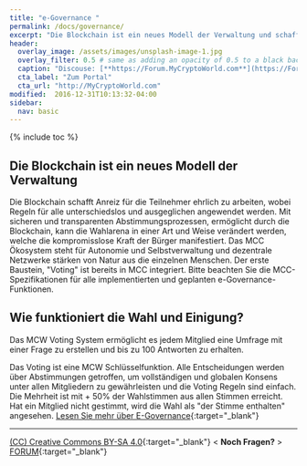 ```yaml
---
title: "e-Governance "
permalink: /docs/governance/
excerpt: "Die Blockchain ist ein neues Modell der Verwaltung und schafft für alle Teilnehmer den Anreiz ehrlich zu arbeiten."
header:
  overlay_image: /assets/images/unsplash-image-1.jpg
  overlay_filter: 0.5 # same as adding an opacity of 0.5 to a black background
  caption: "Discouse: [**https://Forum.MyCryptoWorld.com**](https://Forum.MyCryptoWorld.com){:target='_blank'}"
  cta_label: "Zum Portal"
  cta_url: "http://MyCryptoWorld.com"
modified:  2016-12-31T10:13:32-04:00
sidebar:
  nav: basic
---
```

{% include toc %}

## Die Blockchain ist ein neues Modell der Verwaltung
Die Blockchain schafft Anreiz für die Teilnehmer ehrlich zu arbeiten, wobei Regeln für alle unterschiedslos und ausgeglichen angewendet werden. Mit sicheren und transparenten Abstimmungsprozessen, ermöglicht durch die Blockchain, kann die Wahlarena in einer Art und Weise verändert werden, welche die kompromisslose Kraft der Bürger manifestiert. Das MCC Ökosystem steht für Autonomie und Selbstverwaltung und dezentrale Netzwerke stärken von Natur aus die einzelnen Menschen. Der erste Baustein, "Voting" ist bereits in MCC integriert. Bitte beachten Sie die MCC-Spezifikationen für alle implementierten und geplanten e-Governance-Funktionen.

## Wie funktioniert die Wahl und Einigung?
Das MCW Voting System ermöglicht es jedem Mitglied eine Umfrage mit einer Frage zu erstellen und bis zu 100 Antworten zu erhalten.

Das Voting ist eine MCW Schlüsselfunktion. Alle Entscheidungen werden über Abstimmungen getroffen, um vollständigen und globalen Konsens unter allen Mitgliedern zu gewährleisten und die Voting Regeln sind einfach. Die Mehrheit ist mit + 50% der Wahlstimmen aus allen Stimmen erreicht. Hat ein Mitglied nicht gestimmt, wird die Wahl als "der Stimme enthalten" angesehen.
[Lesen Sie mehr über E-Governance](https://mycryptoworld.com/whitepaper/de/Governance.html#){:target="_blank"}

---
[(CC) Creative Commons BY-SA 4.0](https://creativecommons.org/licenses/by-sa/4.0/deed.de){:target="_blank"} < **Noch Fragen?** > [FORUM](https://forum.MyCryptoWorld.com){:target="_blank"}

